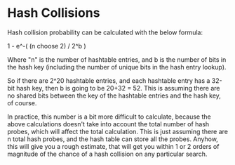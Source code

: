 # Hash Collisions

Hash collision probability can be calculated with the below formula:

1 - e^-( (n choose 2) / 2^b )

Where "n" is the number of hashtable entries, and b is the number of bits in the hash key (including the number of unique bits in the hash entry lookup).

So if there are 2^20 hashtable entries, and each hashtable entry has a 32-bit hash key, then b is going to be 20+32 = 52. This is assuming there are no
shared bits between the key of the hashtable entries and the hash key, of course.

In practice, this number is a bit more difficult to calculate, because the above calculations doesn't take into account the total number of hash probes,
which will affect the total calculation. This is just assuming there are n total hash probes, and the hash table can store all the probes. Anyhow, this
will give you a rough estimate, that will get you within 1 or 2 orders of magnitude of the chance of a hash collision on any particular search.